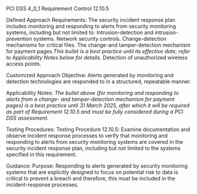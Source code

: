 PCI DSS 4_0_1 Requirement Control 12.10.5

Defined Approach Requirements:
The security incident response plan includes monitoring and responding to alerts from security monitoring systems, including but not limited to: Intrusion-detection and intrusion-prevention systems. Network security controls. Change-detection mechanisms for critical files. The change-and tamper-detection mechanism for payment pages._This bullet is a best practice_ _until its effective date; refer to Applicability Notes_ _below for details._ Detection of unauthorized wireless access points.

Customized Approach Objective:
Alerts generated by monitoring and detection technologies are responded to in a structured, repeatable manner.

Applicability Notes:
_The bullet above (for monitoring and responding to_ _alerts from a change- and tamper-detection_ _mechanism for payment pages) is a best practice_ _until 31 March 2025, after which it will be required_ _as part of Requirement 12.10.5 and must be fully_ _considered during a PCI DSS assessment._

Testing Procedures:
Testing Procedure 12.10.5: Examine documentation and observe incident response processes to verify that monitoring and responding to alerts from security monitoring systems are covered in the security incident response plan, including but not limited to the systems specified in this requirement.

Guidance:
Purpose: Responding to alerts generated by security monitoring systems that are explicitly designed to focus on potential risk to data is critical to prevent a breach and therefore, this must be included in the incident-response processes.